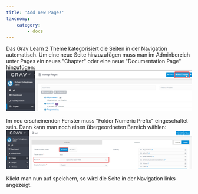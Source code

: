 ```yaml
---
title: 'Add new Pages'
taxonomy:
    category:
        - docs
---
```


Das Grav Learn 2 Theme kategorisiert die Seiten in der Navigation automatisch. Um eine neue Seite hinzuzufügen muss man im Adminbereich unter Pages ein neues "Chapter" oder eine neue "Documentation Page" hinzufügen:
![](chrome_mRfeal7ffY.png)

Im neu erscheinenden Fenster muss "Folder Numeric Prefix" eingeschaltet sein. Dann kann man noch einen übergeordneten Bereich wählen:
![](chrome_GQ87urGWDU.png)

Klickt man nun auf speichern, so wird die Seite in der Navigation links angezeigt.